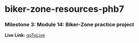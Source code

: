 # biker-zone-resources-phb7

### Milestone 3: Module 14: Biker-Zone practice project


**Live Link:** [goToLive](https://sheik-mostafizur.github.io/biker-zone-phb7/)
